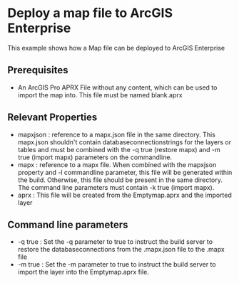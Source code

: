 # Deploy a map file to ArcGIS Enterprise
This example shows how a Map file can be deployed to ArcGIS Enterprise

## Prerequisites
- An ArcGIS Pro APRX File without any content, which can be used to import the map into. This file must be named blank.aprx

## Relevant Properties
- mapxjson : reference to a mapx.json file in the same directory. This mapx.json shouldn't contain databaseconnectionstrings for the layers or tables and must be combined with the -q true (restore mapx) and -m true (import mapx) parameters on the commandline.
- mapx : reference to a mapx file. When combined with the mapxjson property and -l commandline parameter, this file will be generated within the build. Otherwise, this file should be present in the same directory. The command line parameters must contain -k true (import mapx).
- aprx : This file will be created from the Emptymap.aprx and the imported layer

## Command line parameters
- -q true : Set the -q parameter to true to instruct the build server to restore the databaseconnections from the .mapx.json file to the .mapx file
- -m true : Set the -m parameter to true to instruct the build server to import the layer into the Emptymap.aprx file.